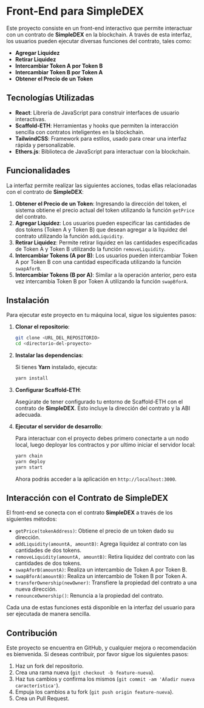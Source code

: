 
# Front-End para SimpleDEX

Este proyecto consiste en un front-end interactivo que permite interactuar con un contrato de **SimpleDEX** en la blockchain. A través de esta interfaz, los usuarios pueden ejecutar diversas funciones del contrato, tales como:

- **Agregar Liquidez**
- **Retirar Liquidez**
- **Intercambiar Token A por Token B**
- **Intercambiar Token B por Token A**
- **Obtener el Precio de un Token**


## Tecnologías Utilizadas

- **React**: Librería de JavaScript para construir interfaces de usuario interactivas.
- **Scaffold-ETH**: Herramientas y hooks que permiten la interacción sencilla con contratos inteligentes en la blockchain.
- **TailwindCSS**: Framework para estilos, usado para crear una interfaz rápida y personalizable.
- **Ethers.js**: Biblioteca de JavaScript para interactuar con la blockchain.

## Funcionalidades

La interfaz permite realizar las siguientes acciones, todas ellas relacionadas con el contrato de **SimpleDEX**:

1. **Obtener el Precio de un Token**: Ingresando la dirección del token, el sistema obtiene el precio actual del token utilizando la función `getPrice` del contrato.
2. **Agregar Liquidez**: Los usuarios pueden especificar las cantidades de dos tokens (Token A y Token B) que desean agregar a la liquidez del contrato utilizando la función `addLiquidity`.
3. **Retirar Liquidez**: Permite retirar liquidez en las cantidades especificadas de Token A y Token B utilizando la función `removeLiquidity`.
4. **Intercambiar Tokens (A por B)**: Los usuarios pueden intercambiar Token A por Token B con una cantidad especificada utilizando la función `swapAforB`.
5. **Intercambiar Tokens (B por A)**: Similar a la operación anterior, pero esta vez intercambia Token B por Token A utilizando la función `swapBforA`.


## Instalación

Para ejecutar este proyecto en tu máquina local, sigue los siguientes pasos:

1. **Clonar el repositorio**:

   ```bash
   git clone <URL_DEL_REPOSITORIO>
   cd <directorio-del-proyecto>
   ```

2. **Instalar las dependencias**:

   Si tienes **Yarn** instalado, ejecuta:

   ```bash
   yarn install
   ```

3. **Configurar Scaffold-ETH**:

   Asegúrate de tener configurado tu entorno de Scaffold-ETH con el contrato de **SimpleDEX**. Esto incluye la dirección del contrato y la ABI adecuada.

4. **Ejecutar el servidor de desarrollo**:

   Para interactuar con el proyecto debes primero conectarte a un nodo local, luego deployar los contractos y por ultimo iniciar el servidor local:

   ```bash
   yarn chain
   yarn deploy
   yarn start
   
   ```

   Ahora podrás acceder a la aplicación en `http://localhost:3000`.

## Interacción con el Contrato de SimpleDEX

El front-end se conecta con el contrato **SimpleDEX** a través de los siguientes métodos:

- `getPrice(tokenAddress)`: Obtiene el precio de un token dado su dirección.
- `addLiquidity(amountA, amountB)`: Agrega liquidez al contrato con las cantidades de dos tokens.
- `removeLiquidity(amountA, amountB)`: Retira liquidez del contrato con las cantidades de dos tokens.
- `swapAforB(amountA)`: Realiza un intercambio de Token A por Token B.
- `swapBforA(amountB)`: Realiza un intercambio de Token B por Token A.
- `transferOwnership(newOwner)`: Transfiere la propiedad del contrato a una nueva dirección.
- `renounceOwnership()`: Renuncia a la propiedad del contrato.

Cada una de estas funciones está disponible en la interfaz del usuario para ser ejecutada de manera sencilla.




## Contribución

Este proyecto se encuentra en GitHub, y cualquier mejora o recomendación es bienvenida. Si deseas contribuir, por favor sigue los siguientes pasos:

1. Haz un fork del repositorio.
2. Crea una rama nueva (`git checkout -b feature-nueva`).
3. Haz tus cambios y confirma los mismos (`git commit -am 'Añadir nueva característica'`).
4. Empuja los cambios a tu fork (`git push origin feature-nueva`).
5. Crea un Pull Request.
